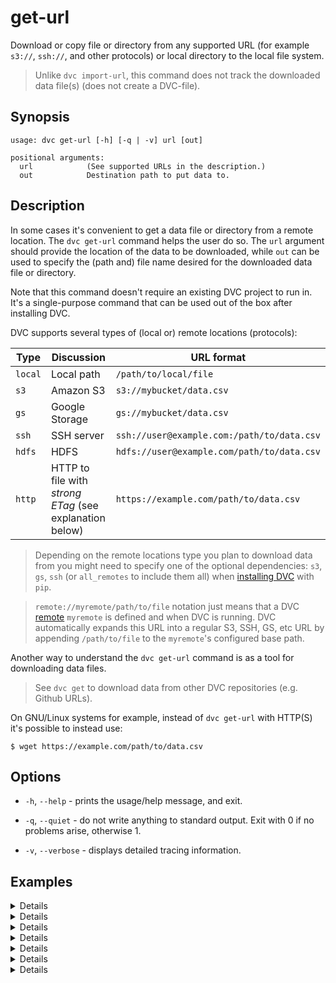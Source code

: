 # get-url

Download or copy file or directory from any supported URL (for example `s3://`,
`ssh://`, and other protocols) or local directory to the local file system.

> Unlike `dvc import-url`, this command does not track the downloaded data
> file(s) (does not create a DVC-file).

## Synopsis

```usage
usage: dvc get-url [-h] [-q | -v] url [out]

positional arguments:
  url            (See supported URLs in the description.)
  out            Destination path to put data to.
```

## Description

In some cases it's convenient to get a data file or directory from a remote
location. The `dvc get-url` command helps the user do so. The `url` argument
should provide the location of the data to be downloaded, while `out` can be
used to specify the (path and) file name desired for the downloaded data file or
directory.

Note that this command doesn't require an existing DVC project to run in. It's a
single-purpose command that can be used out of the box after installing DVC.

DVC supports several types of (local or) remote locations (protocols):

| Type    | Discussion                                              | URL format                                 |
| ------- | ------------------------------------------------------- | ------------------------------------------ |
| `local` | Local path                                              | `/path/to/local/file`                      |
| `s3`    | Amazon S3                                               | `s3://mybucket/data.csv`                   |
| `gs`    | Google Storage                                          | `gs://mybucket/data.csv`                   |
| `ssh`   | SSH server                                              | `ssh://user@example.com:/path/to/data.csv` |
| `hdfs`  | HDFS                                                    | `hdfs://user@example.com/path/to/data.csv` |
| `http`  | HTTP to file with _strong ETag_ (see explanation below) | `https://example.com/path/to/data.csv`     |

> Depending on the remote locations type you plan to download data from you
> might need to specify one of the optional dependencies: `s3`, `gs`, `ssh` (or
> `all_remotes` to include them all) when
> [installing DVC](/doc/get-started/install) with `pip`.

> `remote://myremote/path/to/file` notation just means that a DVC
> [remote](/doc/commands-reference/remote) `myremote` is defined and when DVC is
> running. DVC automatically expands this URL into a regular S3, SSH, GS, etc
> URL by appending `/path/to/file` to the `myremote`'s configured base path.

Another way to understand the `dvc get-url` command is as a tool for downloading
data files.

> See `dvc get` to download data from other DVC repositories (e.g. Github URLs).

On GNU/Linux systems for example, instead of `dvc get-url` with HTTP(S) it's
possible to instead use:

```dvc
$ wget https://example.com/path/to/data.csv
```

## Options

- `-h`, `--help` - prints the usage/help message, and exit.

- `-q`, `--quiet` - do not write anything to standard output. Exit with 0 if no
  problems arise, otherwise 1.

- `-v`, `--verbose` - displays detailed tracing information.

## Examples

<details>

### Click and expand for a local example

```dvc
$ dvc get-url /local/path/to/data
```

The above command will copy the `/local/path/to/data` file or directory into
`./dir`.

</details>

<details>

### Click for AWS S3 example

This command will copy an S3 object into the current working directory with the
same file name:

```dvc
$ dvc get-url s3://bucket/path
```

By default DVC expects your AWS CLI is already
[configured](https://docs.aws.amazon.com/cli/latest/userguide/cli-chap-getting-started.html).
DVC will be using default AWS credentials file to access S3. To override some of
these settings, you could the options described in `dvc remote modify`.

> We use the `boto3` library to and communicate with AWS S3. The following API
> methods may be performed:
>
> - `head_object`
> - `download_file`
>
> So make sure you have the `s3:GetObject` permission enabled.

</details>

<details>

### Click for Google Cloud Storage example

```dvc
$ dvc get-url gs://bucket/path file
```

The above command downloads the `/path` file (or directory) into `./file`.

</details>

<details>

### Click for SSH example

```dvc
$ dvc get-url ssh://user@example.com/path/to/data
```

Using default SSH credentials, the above command gets the `data` file (or
directory).

</details>

<details>

### Click for HDFS example

```dvc
$ dvc get-url hdfs://user@example.com/path/to/data
```

</details>

<details>

### Click for HTTP example

> Both HTTP and HTTPS protocols are supported.

```dvc
$ dvc get-url https://example.com/path/to/data
```

</details>

<details>
